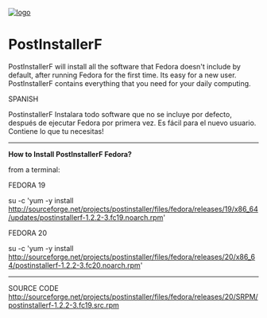 [![logo](https://a.fsdn.com/con/app/proj/postinstaller/screenshots/Screenshot%20from%202013-01-17%2021:57:47.png)](https://sourceforge.net/projects/postinstaller/)


PostInstallerF
==============

PostInstallerF will install all the software that Fedora doesn't include by default, after running Fedora for the first time. Its easy for a new user. PostInstallerF contains everything that you need for your daily computing. 


SPANISH

PostinstallerF Instalara todo software que no se incluye por defecto, después de ejecutar Fedora por primera vez. Es fácil para el nuevo usuario. Contiene lo que tu necesitas!

----------------------------------------------------
**How to Install PostInstallerF Fedora?**

from a terminal:

FEDORA 19

su -c 'yum -y install http://sourceforge.net/projects/postinstaller/files/fedora/releases/19/x86_64/updates/postinstallerf-1.2.2-3.fc19.noarch.rpm'

FEDORA 20

su -c 'yum -y install http://sourceforge.net/projects/postinstaller/files/fedora/releases/20/x86_64/postinstallerf-1.2.2-3.fc20.noarch.rpm'


----------------------------------------------------
SOURCE CODE
http://sourceforge.net/projects/postinstaller/files/fedora/releases/20/SRPM/postinstallerf-1.2.2-3.fc19.src.rpm

